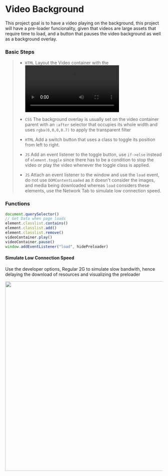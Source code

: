 # Video Background

This project goal is to have a video playing on the background, this project will have a pre-loader funcionality, given that videos are large assets that require time to load,  and a button that pauses the video background as well as a background overlay.

### Basic Steps

> - `HTML` Layout the Video container with the <video> tag and nest its source into a <source> tag, the video tag needs to `muted` `autoplay` `loop` attributes, the `controls` attribute is not used.
> 
> - `CSS` The background overlay is usually set on the video container parent with an `:after` selector that occupies its whole width and uses `rgba(0,0,0,0.7)` to apply the transparent filter
> 
> - `HTML` Add a switch button that uses a class to toggle its position from left to right.
> 
> - `JS` Add an event listener to the toggle button, use `if->else` instead of `element.toggle` since there has to be a condition to stop the video or play the video whenever the toggle class is applied.
> 
> - `JS` Attach an event listener to the window and use the `load` event,  do not use `DOMContentLoaded` as it doesn't consider the images, and media being downloaded whereas `load` considers these elements, use the Network Tab to simulate low connection speed.

### Functions

```js
document.querySelector()
// Get Data when page loads
element.classlist.contains()
element.classlist.add()
element.classlist.remove()
videoContainer.play()
videoContainer.pause()
window.addEventListener("load", hidePreloader)
```

#### Simulate Low Connection Speed

Use the developer options, Regular 2G to simulate slow bandwith, hence delaying the download of resources and visualizing the preloader

<img src="file:///C:/Users/wbennett/AppData/Roaming/marktext/images/2022-09-30-14-40-21-image.png" title="" alt="" width="607">
